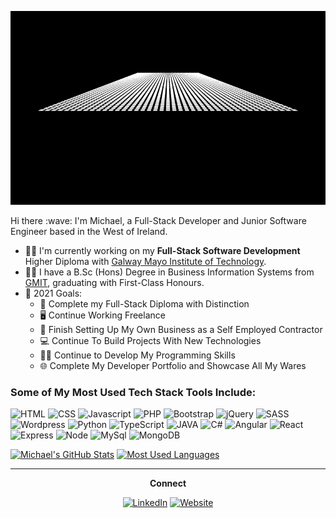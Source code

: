 <p align="center">
<img src="assets/logo2.gif" alt="Hey there! I'm Michael" height="310px" width="850px">
</p>
Hi there :wave: I'm Michael, a Full-Stack Developer and Junior Software Engineer based in the West of Ireland.

- :man_teacher: I'm currently working on my **Full-Stack Software Development** Higher Diploma with [Galway Mayo Institute of Technology](https://gmit.ie/ "GMIT Homepage").
- :man_student: I have a B.Sc (Hons) Degree in Business Information Systems from [GMIT](https://gmit.ie/ "GMIT Homepage"), graduating with First-Class Honours. 
- :goal_net: 2021 Goals:
    - :scroll: Complete my Full-Stack Diploma with Distinction
    - :desktop_computer: Continue Working Freelance
    - :briefcase: Finish Setting Up My Own Business as a Self Employed Contractor	
    - :computer: Continue To Build Projects With New Technologies	
    - :man_technologist: Continue to Develop My Programming Skills
    - :globe_with_meridians: Complete My Developer Portfolio and Showcase All My Wares

### Some of My Most Used Tech Stack Tools Include:
![HTML](https://img.shields.io/static/v1?label=HTML&labelColor=1c1c1a&message=5&style=for-the-badge&color=E34F26&logo=html5)
![CSS](https://img.shields.io/static/v1?label=CSS&labelColor=1c1c1a&message=3&style=for-the-badge&color=1572B6&logo=css3&logoColor=1572B6)
![Javascript](https://img.shields.io/static/v1?label=Javascript&labelColor=1c1c1a&message=%20&style=for-the-badge&color=1c1c1a&logo=javascript)
![PHP](https://img.shields.io/static/v1?label=PHP&labelColor=1c1c1a&message=%20&style=for-the-badge&color=1c1c1a&logo=php)
![Bootstrap](https://img.shields.io/static/v1?label=Bootstrap&labelColor=1c1c1a&message=5&style=for-the-badge&color=5B4282&logo=bootstrap&logoColor=5B4282)
![jQuery](https://img.shields.io/static/v1?label=jQuery&labelColor=1c1c1a&message=%20&style=for-the-badge&color=1c1c1a&logo=jquery&logoColor=0868AC)
![SASS](https://img.shields.io/static/v1?label=SASS&labelColor=1c1c1a&message=%20&style=for-the-badge&color=1c1c1a&logo=sass)
![Wordpress](https://img.shields.io/static/v1?label=Wordpress&labelColor=1c1c1a&message=%20&style=for-the-badge&color=1c1c1a&logo=wordpress&logoColor=0868AC)
![Python](https://img.shields.io/static/v1?label=Python&labelColor=1c1c1a&message=%20&style=for-the-badge&color=1c1c1a&logo=python&logoColor=FFD845)
![TypeScript](https://img.shields.io/static/v1?label=TypeScript&labelColor=1c1c1a&message=%20&style=for-the-badge&color=1c1c1a&logo=TYPESCRIPT)
![JAVA](https://img.shields.io/static/v1?label=JAVA&labelColor=1c1c1a&message=%20&style=for-the-badge&color=1c1c1a&logo=java&logoColor=EA2D2E)
![C#](https://img.shields.io/static/v1?label=C%20Sharp&labelColor=1c1c1a&message=%20&style=for-the-badge&color=1c1c1a&logo=c-sharp&logoColor=9B4F96)
![Angular](https://img.shields.io/static/v1?label=Angular&labelColor=1c1c1a&message=%20&style=for-the-badge&color=1c1c1a&logo=angular&logoColor=C4473A)
![React](https://img.shields.io/static/v1?label=React&labelColor=1c1c1a&message=%20&style=for-the-badge&color=1c1c1a&logo=react&logoColor=61DAFB)
![Express](https://img.shields.io/static/v1?label=Express&labelColor=1c1c1a&message=%20&style=for-the-badge&color=1c1c1a&logo=express&logoColor=00000)
![Node](https://img.shields.io/static/v1?label=Node&labelColor=1c1c1a&message=%20&style=for-the-badge&color=1c1c1a&logo=node.js&logoColor=83CD29)
![MySql](https://img.shields.io/static/v1?label=mysql&labelColor=1c1c1a&message=%20&style=for-the-badge&color=1c1c1a&logo=mysql)
![MongoDB](https://img.shields.io/static/v1?label=mongodb&labelColor=1c1c1a&message=%20&style=for-the-badge&color=1c1c1a&logo=mongodb)

[![Michael's GitHub Stats](https://github-readme-stats.vercel.app/api?username=mogrady-professional&show_icons=true&theme=dark&hide=issues)](https://github.com/mogrady-professional/github-readme-stats)
[![Most Used Languages](https://github-readme-stats.vercel.app/api/top-langs/?username=mogrady-professional&show_icons=true&theme=dark&layout=compact&langs_count=10)](https://github.com/mogrady-professional/github-readme-stats)

<hr>
<p align="center">
    <strong>Connect</strong>
    <p align="center">
	    <a href="https://www.linkedin.com/in/mogrady-professional/"><img alt="LinkedIn" src="https://img.shields.io/static/v1?label=LinkedIn&labelColor=6F7071&message=%20&style=social&logo=linkedin"/></a>
	    <a href="https://codepen.io/mog-dev"><img alt="Website" src="https://img.shields.io/static/v1?label=CodePen&labelColor=6F7071&message=%20&style=social&logo=codepen"/></a>
	    <a href="https://github.com
		     
		     /"><img alt="GitHub" src="https://img.shields.io/static/v1?label=GitHub&labelColor=6F7071&message=%20&style=social&logo=github"/></a>
	    <a href="http://www.michaelogrady.net/"><img alt="Portfolio" src="https://img.shields.io/static/v1?label=Portfolio&labelColor=6F7071&message=%20&style=social&logo=appveyor&logoColor=18d26e"/></a>
    </p>
</p>

<!-- 
### Web Development:
### Tech I use: 
![VSCode](https://img.shields.io/static/v1?label=VSCode&labelColor=6F7071&message=1.53-insider&style=for-the-badge&color=24bfa5&logo=visual-studio)
![Github](https://img.shields.io/static/v1?label=GitHub&labelColor=6F7071&message=Michael&style=for-the-badge&color=73427A&logo=github)
-->


